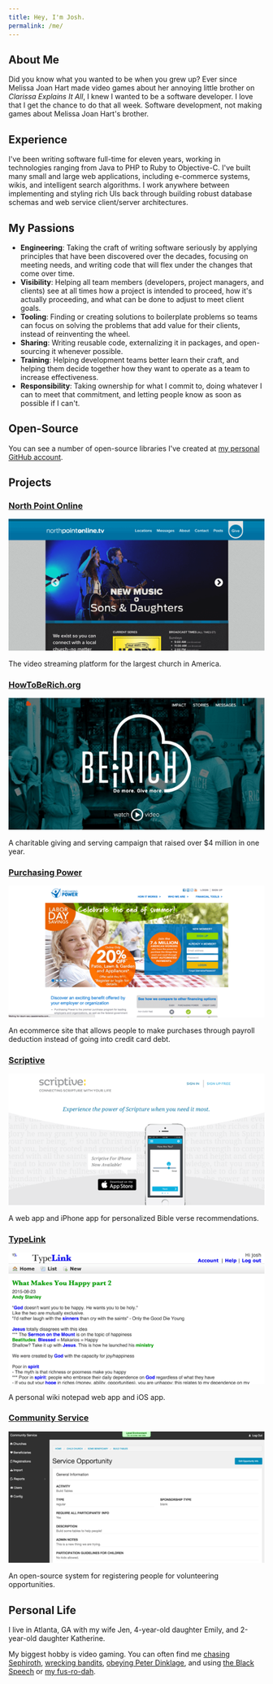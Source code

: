 ```yaml
---
title: Hey, I'm Josh.
permalink: /me/
---
```


## About Me

Did you know what you wanted to be when you grew up? Ever since Melissa Joan Hart made video games about her annoying little brother on _Clarissa Explains It All_, I knew I wanted to be a software developer. I love that I get the chance to do that all week. Software development, not making games about Melissa Joan Hart's brother.

## Experience

I've been writing software full-time for eleven years, working in technologies ranging from Java to PHP to Ruby to Objective-C. I've built many small and large web applications, including e-commerce systems, wikis, and intelligent search algorithms. I work anywhere between implementing and styling rich UIs back through building robust database schemas and web service client/server architectures.

## My Passions

- **Engineering**: Taking the craft of writing software seriously by applying principles that have been discovered over the decades, focusing on meeting needs, and writing code that will flex under the changes that come over time.
- **Visibility**: Helping all team members (developers, project managers, and clients) see at all times how a project is intended to proceed, how it's actually proceeding, and what can be done to adjust to meet client goals.
- **Tooling**: Finding or creating solutions to boilerplate problems so teams can focus on solving the problems that add value for their clients, instead of reinventing the wheel.
- **Sharing**: Writing reusable code, externalizing it in packages, and open-sourcing it whenever possible.
- **Training**: Helping development teams better learn their craft, and helping them decide together how they want to operate as a team to increase effectiveness.
- **Responsibility**: Taking ownership for what I commit to, doing whatever I can to meet that commitment, and letting people know as soon as possible if I can't.

## Open-Source

You can see a number of open-source libraries I've created at [my personal GitHub account](https://github.com/needbee?tab=repositories).

## Projects

### [North Point Online](http://northpointonline.tv)

![North Point Online](/img/npo.png)

The video streaming platform for the largest church in America.


### [HowToBeRich.org](http://howtoberich.org)

![HowToBeRich.org](/img/htbr.png)

A charitable giving and serving campaign that raised over $4 million in one year.


### [Purchasing Power](https://www.purchasingpower.com)

![Purchasing Power](/img/pp.png)

An ecommerce site that allows people to make purchases through payroll deduction instead of going into credit card debt.


### [Scriptive](https://scriptive.org)

![Scriptive](/img/scr.png)

A web app and iPhone app for personalized Bible verse recommendations.


### [TypeLink](https://typelink.net)

![TypeLink](/img/tl.png)

A personal wiki notepad web app and iOS app.


### [Community Service](https://github.com/npmweb/community-service)

![Community Service](/img/cs.png)

An open-source system for registering people for volunteering opportunities.

## Personal Life

I live in Atlanta, GA with my wife Jen, 4-year-old daughter Emily, and 2-year-old daughter Katherine.

My biggest hobby is video gaming. You can often find me [chasing Sephiroth](https://itunes.apple.com/us/app/final-fantasy-vii/id1021566244?mt=8), [wrecking bandits](http://borderlandsthegame.com/), [obeying Peter Dinklage](https://www.destinythegame.com/), and using [the Black Speech](https://www.shadowofmordor.com) or [my fus-ro-dah](http://www.elderscrolls.com/skyrim/).
